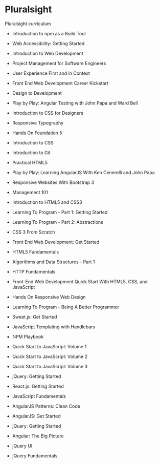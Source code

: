 # Pluralsight
Pluralsight curriculum

- Introduction to npm as a Build Tool
- Web Accessibility: Getting Started
- Introduction to Web Development
- Project Management for Software Engineers
- User Experience First and in Context
- Front End Web Development Career Kickstart
- Design to Development
- Play by Play: Angular Testing with John Papa and Ward Bell
- Introduction to CSS for Designers
- Responsive Typography
- Hands On Foundation 5
- Introduction to CSS
- Introduction to Git
- Practical HTML5
- Play by Play: Learning AngularJS With Ken Cenerelli and John Papa
- Responsive Websites With Bootstrap 3
- Management 101
- Introduction to HTML5 and CSS3
- Learning To Program - Part 1: Getting Started
- Learning To Program - Part 2: Abstractions
- CSS 3 From Scratch
- Front End Web Development: Get Started
- HTML5 Fundamentals
- Algorithms and Data Structures - Part 1
- HTTP Fundamentals
- Front-End Web Development Quick Start With HTML5, CSS, and JavaScript
- Hands On Responsive Web Design
- Learning To Program - Being A Better Programmer
- Sweet.js: Get Started



- JavaScript Templating with Handlebars
- NPM Playbook
- Quick Start to JavaScript: Volume 1
- Quick Start to JavaScript: Volume 2
- Quick Start to JavaScript: Volume 3
- jQuery: Getting Started
- React.js: Getting Started
- JavaScript Fundamentals
- AngularJS Patterns: Clean Code
- AngularJS: Get Started
- jQuery: Getting Started
- Angular: The Big Picture
- jQuery UI
- jQuery Fundamentals